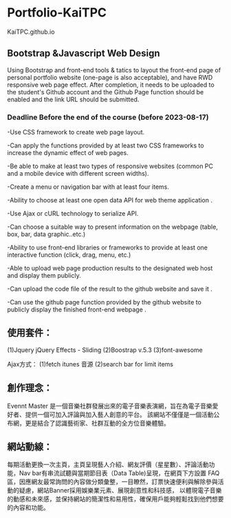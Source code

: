 # Portfolio-KaiTPC
KaiTPC.github.io


## Bootstrap &Javascript Web Design 

Using Bootstrap and front-end tools & tatics to layout the front-end page of personal portfolio website (one-page is also acceptable), and have RWD responsive web page effect. After completion, it needs to be uploaded to the student's Github account and the Github Page function should be enabled and the link URL should be submitted.

### Deadline Before the end of the course (before 2023-08-17)


-Use CSS framework to create web page layout.


-Can apply the functions provided by at least two CSS frameworks to increase the dynamic effect of web pages.


-Be able to make at least two types of responsive websites (common PC and a mobile device with different screen widths).


-Create a menu or navigation bar with at least four items.


-Ability to choose at least one open data API for web theme application .


-Use Ajax or cURL technology to serialize API.


-Can choose a suitable way to present information on the webpage (table, box, bar, data graphic..etc.)

-Ability to use front-end libraries or frameworks to provide at least one interactive function (click, drag, menu, etc.)


-Able to upload web page production results to the designated web host and display them publicly.


-Can upload the code file of the result to the github website and save it .


-Can use the github page function provided by the github website to publicly display the finished front-end webpage .


## 使用套件：
(1)Jquery 
jQuery Effects - Sliding
(2)Boostrap v.5.3
(3)font-awesome

Ajax方式：
(1)fetch itunes 音源
(2)search bar for limit items


## 創作理念：
Evennt Master 是一個音樂社群發展出來的電子音樂表演網，旨在為電子音樂愛好者、提供一個可加入評論與加入藝人創意的平台。
該網站不僅僅是一個活動公布網，更是結合了認識藝術家、社群互動的全方位音樂體驗。

## 網站動線：
每期活動更換一次主頁，主頁呈現藝人介紹、網友評價（星星數）、評論活動功能，Nav bar有串流試聽與當期節目表（Data Table)呈現，在網頁下方設置
FAQ區，因應網友最常詢問的內容做分類彙整，一目瞭然，訂票快速便利與解除參與活動的疑慮，網站Banner採用娛樂業元素、展現創意性和科技感，
以體現電子音樂的動感和未來感，並保持網站的簡潔性和易用性，確保用戶能夠輕鬆找到他們想要的內容和功能。


